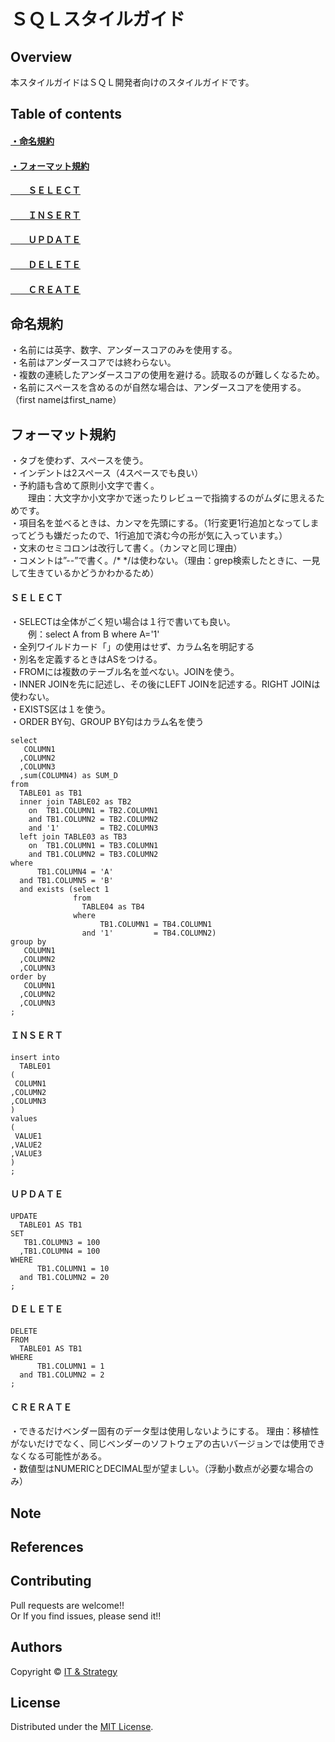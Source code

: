 ＳＱＬスタイルガイド
======================

## Overview  
本スタイルガイドはＳＱＬ開発者向けのスタイルガイドです。


## Table of contents
#### [・命名規約](#命名規約)
#### [・フォーマット規約](#フォーマット規約-1)  
#### [　　ＳＥＬＥＣＴ](#ＳＥＬＥＣＴ-1)  
#### [　　ＩＮＳＥＲＴ](#ＩＮＳＥＲＴ-1)  
#### [　　ＵＰＤＡＴＥ](#ＵＰＤＡＴＥ-1)  
#### [　　ＤＥＬＥＴＥ](#ＤＥＬＥＴＥ-1)  
#### [　　ＣＲＥＡＴＥ](#ＣＲＥＡＴＥ-1)  

## 命名規約
・名前には英字、数字、アンダースコアのみを使用する。  
・名前はアンダースコアでは終わらない。  
・複数の連続したアンダースコアの使用を避ける。読取るのが難しくなるため。  
・名前にスペースを含めるのが自然な場合は、アンダースコアを使用する。（first nameはfirst_name）  



## フォーマット規約
・タブを使わず、スペースを使う。  
・インデントは2スペース（4スペースでも良い）  
・予約語も含めて原則小文字で書く。  
　　理由：大文字か小文字かで迷ったりレビューで指摘するのがムダに思えるためです。  
・項目名を並べるときは、カンマを先頭にする。（1行変更1行追加となってしまってどうも嫌だったので、1行追加で済む今の形が気に入っています。）  
・文末のセミコロンは改行して書く。（カンマと同じ理由）  
・コメントは”--”で書く。/* */は使わない。（理由：grep検索したときに、一見して生きているかどうかわかるため）  

#### ＳＥＬＥＣＴ
・SELECTは全体がごく短い場合は１行で書いても良い。  
　　例：select A from B where A='1'  
・全列ワイルドカード「」の使用はせず、カラム名を明記する  
・別名を定義するときはASをつける。  
・FROMには複数のテーブル名を並べない。JOINを使う。  
・INNER JOINを先に記述し、その後にLEFT JOINを記述する。RIGHT JOINは使わない。  
・EXISTS区は１を使う。  
・ORDER BY句、GROUP BY句はカラム名を使う  


    select
       COLUMN1
      ,COLUMN2
      ,COLUMN3
      ,sum(COLUMN4) as SUM_D
    from
      TABLE01 as TB1
      inner join TABLE02 as TB2
        on  TB1.COLUMN1 = TB2.COLUMN1
        and TB1.COLUMN2 = TB2.COLUMN2
        and '1'         = TB2.COLUMN3
      left join TABLE03 as TB3
        on  TB1.COLUMN1 = TB3.COLUMN1
        and TB1.COLUMN2 = TB3.COLUMN2
    where
          TB1.COLUMN4 = 'A'
      and TB1.COLUMN5 = 'B'
      and exists (select 1
                  from 
                    TABLE04 as TB4
                  where
                        TB1.COLUMN1 = TB4.COLUMN1
                    and '1'         = TB4.COLUMN2)
    group by
       COLUMN1
      ,COLUMN2 
      ,COLUMN3
    order by
       COLUMN1
      ,COLUMN2
      ,COLUMN3
    ;


#### ＩＮＳＥＲＴ
    insert into
      TABLE01
    (
     COLUMN1
    ,COLUMN2
    ,COLUMN3
    )
    values
    (
     VALUE1
    ,VALUE2
    ,VALUE3
    )
    ;


#### ＵＰＤＡＴＥ 
    UPDATE
      TABLE01 AS TB1
    SET
       TB1.COLUMN3 = 100
      ,TB1.COLUMN4 = 100
    WHERE
          TB1.COLUMN1 = 10
      and TB1.COLUMN2 = 20
    ;


#### ＤＥＬＥＴＥ
    DELETE
    FROM
      TABLE01 AS TB1
    WHERE
          TB1.COLUMN1 = 1
      and TB1.COLUMN2 = 2
    ;


#### ＣＲＥＲＡＴＥ
・できるだけベンダー固有のデータ型は使用しないようにする。 理由：移植性がないだけでなく、同じベンダーのソフトウェアの古いバージョンでは使用できなくなる可能性がある。  
・数値型はNUMERICとDECIMAL型が望ましい。（浮動小数点が必要な場合のみ）  





Note
-------

References
-------


Contributing
-------
Pull requests are welcome!!  
Or If you find issues, please send it!!

Authors
----------
Copyright &copy; [IT & Strategy](http://suzukitakashi.net/)  
  
License
----------
Distributed under the [MIT License][mit].
 
[MIT]: http://www.opensource.org/licenses/mit-license.php


